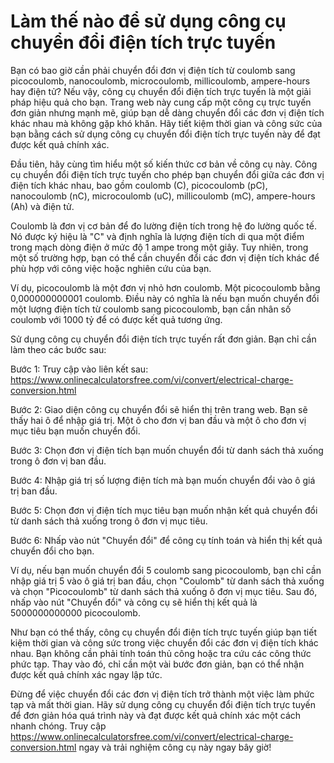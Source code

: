 Làm thế nào để sử dụng công cụ chuyển đổi điện tích trực tuyến
==============================================================

Bạn có bao giờ cần phải chuyển đổi đơn vị điện tích từ coulomb sang picocoulomb, nanocoulomb, microcoulomb, millicoulomb, ampere-hours hay điện tử? Nếu vậy, công cụ chuyển đổi điện tích trực tuyến là một giải pháp hiệu quả cho bạn. Trang web này cung cấp một công cụ trực tuyến đơn giản nhưng mạnh mẽ, giúp bạn dễ dàng chuyển đổi các đơn vị điện tích khác nhau mà không gặp khó khăn. Hãy tiết kiệm thời gian và công sức của bạn bằng cách sử dụng công cụ chuyển đổi điện tích trực tuyến này để đạt được kết quả chính xác.

Đầu tiên, hãy cùng tìm hiểu một số kiến thức cơ bản về công cụ này. Công cụ chuyển đổi điện tích trực tuyến cho phép bạn chuyển đổi giữa các đơn vị điện tích khác nhau, bao gồm coulomb (C), picocoulomb (pC), nanocoulomb (nC), microcoulomb (uC), millicoulomb (mC), ampere-hours (Ah) và điện tử.

Coulomb là đơn vị cơ bản để đo lường điện tích trong hệ đo lường quốc tế. Nó được ký hiệu là "C" và định nghĩa là lượng điện tích di qua một điểm trong mạch dòng điện ở mức độ 1 ampe trong một giây. Tuy nhiên, trong một số trường hợp, bạn có thể cần chuyển đổi các đơn vị điện tích khác để phù hợp với công việc hoặc nghiên cứu của bạn.

Ví dụ, picocoulomb là một đơn vị nhỏ hơn coulomb. Một picocoulomb bằng 0,000000000001 coulomb. Điều này có nghĩa là nếu bạn muốn chuyển đổi một lượng điện tích từ coulomb sang picocoulomb, bạn cần nhân số coulomb với 1000 tỷ để có được kết quả tương ứng.

Sử dụng công cụ chuyển đổi điện tích trực tuyến rất đơn giản. Bạn chỉ cần làm theo các bước sau:

Bước 1: Truy cập vào liên kết sau: <https://www.onlinecalculatorsfree.com/vi/convert/electrical-charge-conversion.html>

Bước 2: Giao diện công cụ chuyển đổi sẽ hiển thị trên trang web. Bạn sẽ thấy hai ô để nhập giá trị. Một ô cho đơn vị ban đầu và một ô cho đơn vị mục tiêu bạn muốn chuyển đổi.

Bước 3: Chọn đơn vị điện tích bạn muốn chuyển đổi từ danh sách thả xuống trong ô đơn vị ban đầu.

Bước 4: Nhập giá trị số lượng điện tích mà bạn muốn chuyển đổi vào ô giá trị ban đầu.

Bước 5: Chọn đơn vị điện tích mục tiêu bạn muốn nhận kết quả chuyển đổi từ danh sách thả xuống trong ô đơn vị mục tiêu.

Bước 6: Nhấp vào nút "Chuyển đổi" để công cụ tính toán và hiển thị kết quả chuyển đổi cho bạn.

Ví dụ, nếu bạn muốn chuyển đổi 5 coulomb sang picocoulomb, bạn chỉ cần nhập giá trị 5 vào ô giá trị ban đầu, chọn "Coulomb" từ danh sách thả xuống và chọn "Picocoulomb" từ danh sách thả xuống ô đơn vị mục tiêu. Sau đó, nhấp vào nút "Chuyển đổi" và công cụ sẽ hiển thị kết quả là 5000000000000 picocoulomb.

Như bạn có thể thấy, công cụ chuyển đổi điện tích trực tuyến giúp bạn tiết kiệm thời gian và công sức trong việc chuyển đổi các đơn vị điện tích khác nhau. Bạn không cần phải tính toán thủ công hoặc tra cứu các công thức phức tạp. Thay vào đó, chỉ cần một vài bước đơn giản, bạn có thể nhận được kết quả chính xác ngay lập tức.

Đừng để việc chuyển đổi các đơn vị điện tích trở thành một việc làm phức tạp và mất thời gian. Hãy sử dụng công cụ chuyển đổi điện tích trực tuyến để đơn giản hóa quá trình này và đạt được kết quả chính xác một cách nhanh chóng. Truy cập <https://www.onlinecalculatorsfree.com/vi/convert/electrical-charge-conversion.html> ngay và trải nghiệm công cụ này ngay bây giờ!